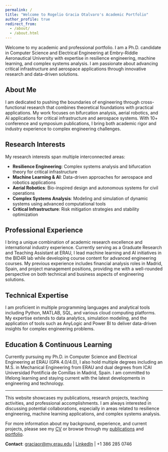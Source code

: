 ```yaml
---
permalink: /
title: "Welcome to Rogelio Gracia Otalvaro's Academic Portfolio"
author_profile: true
redirect_from: 
  - /about/
  - /about.html
---
```


Welcome to my academic and professional portfolio. I am a Ph.D. candidate in Computer Science and Electrical Engineering at Embry-Riddle Aeronautical University with expertise in resilience engineering, machine learning, and complex systems analysis. I am passionate about advancing critical infrastructure and aerospace applications through innovative research and data-driven solutions.

## About Me

I am dedicated to pushing the boundaries of engineering through cross-functional research that combines theoretical foundations with practical applications. My work focuses on bifurcation analysis, aerial robotics, and AI applications for critical infrastructure and aerospace systems. With 10+ conference and symposium publications, I bring both academic rigor and industry experience to complex engineering challenges.

## Research Interests

My research interests span multiple interconnected areas:
- **Resilience Engineering**: Complex systems analysis and bifurcation theory for critical infrastructure
- **Machine Learning & AI**: Data-driven approaches for aerospace and robotics applications
- **Aerial Robotics**: Bio-inspired design and autonomous systems for civil operations
- **Complex Systems Analysis**: Modeling and simulation of dynamic systems using advanced computational tools
- **Critical Infrastructure**: Risk mitigation strategies and stability optimization

## Professional Experience

I bring a unique combination of academic research excellence and international industry experience. Currently serving as a Graduate Research and Teaching Assistant at ERAU, I lead machine learning and AI initiatives in the BID4R lab while developing course content for advanced engineering courses. My previous experience includes financial analysis roles in Madrid, Spain, and project management positions, providing me with a well-rounded perspective on both technical and business aspects of engineering solutions.

## Technical Expertise

I am proficient in multiple programming languages and analytical tools including Python, MATLAB, SQL, and various cloud computing platforms. My expertise extends to data analytics, simulation modeling, and the application of tools such as AnyLogic and Power BI to deliver data-driven insights for complex engineering problems.

## Education & Continuous Learning

Currently pursuing my Ph.D. in Computer Science and Electrical Engineering at ERAU (GPA 4.0/4.0), I also hold multiple degrees including an M.S. in Mechanical Engineering from ERAU and dual degrees from ICAI Universidad Pontificia de Comillas in Madrid, Spain. I am committed to lifelong learning and staying current with the latest developments in engineering and technology.

---

This website showcases my publications, research projects, teaching activities, and professional accomplishments. I am always interested in discussing potential collaborations, especially in areas related to resilience engineering, machine learning applications, and complex systems analysis.

For more information about my background, experience, and current projects, please see my [CV](/cv/) or browse through my [publications](/publications/) and [portfolio](/portfolio/).

**Contact**: graciaor@my.erau.edu | [LinkedIn](https://www.linkedin.com/in/rogeliogo/) | +1 386 285 0746

